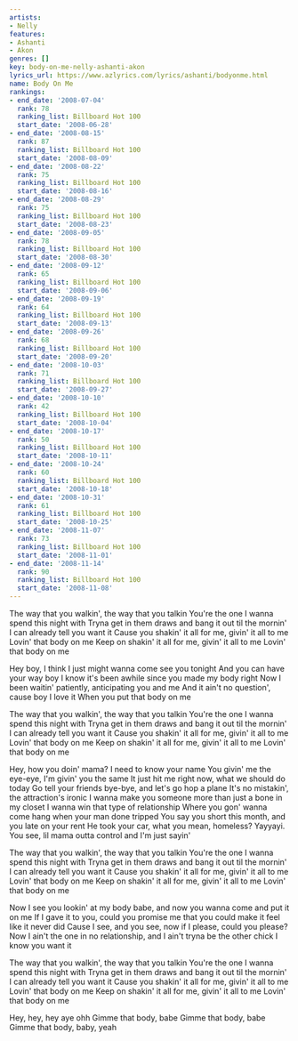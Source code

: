 ```yaml
---
artists:
- Nelly
features:
- Ashanti
- Akon
genres: []
key: body-on-me-nelly-ashanti-akon
lyrics_url: https://www.azlyrics.com/lyrics/ashanti/bodyonme.html
name: Body On Me
rankings:
- end_date: '2008-07-04'
  rank: 78
  ranking_list: Billboard Hot 100
  start_date: '2008-06-28'
- end_date: '2008-08-15'
  rank: 87
  ranking_list: Billboard Hot 100
  start_date: '2008-08-09'
- end_date: '2008-08-22'
  rank: 75
  ranking_list: Billboard Hot 100
  start_date: '2008-08-16'
- end_date: '2008-08-29'
  rank: 75
  ranking_list: Billboard Hot 100
  start_date: '2008-08-23'
- end_date: '2008-09-05'
  rank: 78
  ranking_list: Billboard Hot 100
  start_date: '2008-08-30'
- end_date: '2008-09-12'
  rank: 65
  ranking_list: Billboard Hot 100
  start_date: '2008-09-06'
- end_date: '2008-09-19'
  rank: 64
  ranking_list: Billboard Hot 100
  start_date: '2008-09-13'
- end_date: '2008-09-26'
  rank: 68
  ranking_list: Billboard Hot 100
  start_date: '2008-09-20'
- end_date: '2008-10-03'
  rank: 71
  ranking_list: Billboard Hot 100
  start_date: '2008-09-27'
- end_date: '2008-10-10'
  rank: 42
  ranking_list: Billboard Hot 100
  start_date: '2008-10-04'
- end_date: '2008-10-17'
  rank: 50
  ranking_list: Billboard Hot 100
  start_date: '2008-10-11'
- end_date: '2008-10-24'
  rank: 60
  ranking_list: Billboard Hot 100
  start_date: '2008-10-18'
- end_date: '2008-10-31'
  rank: 61
  ranking_list: Billboard Hot 100
  start_date: '2008-10-25'
- end_date: '2008-11-07'
  rank: 73
  ranking_list: Billboard Hot 100
  start_date: '2008-11-01'
- end_date: '2008-11-14'
  rank: 90
  ranking_list: Billboard Hot 100
  start_date: '2008-11-08'
---
```



The way that you walkin', the way that you talkin
You're the one I wanna spend this night with
Tryna get in them draws and bang it out til the mornin'
I can already tell you want it
Cause you shakin' it all for me, givin' it all to me
Lovin' that body on me
Keep on shakin' it all for me, givin' it all to me
Lovin' that body on me


Hey boy, I think I just might wanna come see you tonight
And you can have your way boy
I know it's been awhile since you made my body right
Now I been waitin' patiently, anticipating you and me
And it ain't no question', cause boy I love it
When you put that body on me


The way that you walkin', the way that you talkin
You're the one I wanna spend this night with
Tryna get in them draws and bang it out til the mornin'
I can already tell you want it
Cause you shakin' it all for me, givin' it all to me
Lovin' that body on me
Keep on shakin' it all for me, givin' it all to me
Lovin' that body on me


Hey, how you doin' mama? I need to know your name
You givin' me the eye-eye, I'm givin' you the same
It just hit me right now, what we should do today
Go tell your friends bye-bye, and let's go hop a plane
It's no mistakin', the attraction's ironic
I wanna make you someone more than just a bone in my closet
I wanna win that type of relationship
Where you gon' wanna come hang when your man done tripped
You say you short this month, and you late on your rent
He took your car, what you mean, homeless? Yayyayi.
You see, lil mama outta control and I'm just sayin'


The way that you walkin', the way that you talkin
You're the one I wanna spend this night with
Tryna get in them draws and bang it out til the mornin'
I can already tell you want it
Cause you shakin' it all for me, givin' it all to me
Lovin' that body on me
Keep on shakin' it all for me, givin' it all to me
Lovin' that body on me


Now I see you lookin' at my body babe, and now you wanna come and put it on me
If I gave it to you, could you promise me that you could make it feel like it never did
Cause I see, and you see, now if I please, could you please?
Now I ain't the one in no relationship, and I ain't tryna be the other chick
I know you want it 


The way that you walkin', the way that you talkin
You're the one I wanna spend this night with
Tryna get in them draws and bang it out til the mornin'
I can already tell you want it
Cause you shakin' it all for me, givin' it all to me
Lovin' that body on me
Keep on shakin' it all for me, givin' it all to me
Lovin' that body on me

Hey, hey, hey aye ohh
Gimme that body, babe
Gimme that body, babe
Gimme that body, baby, yeah



